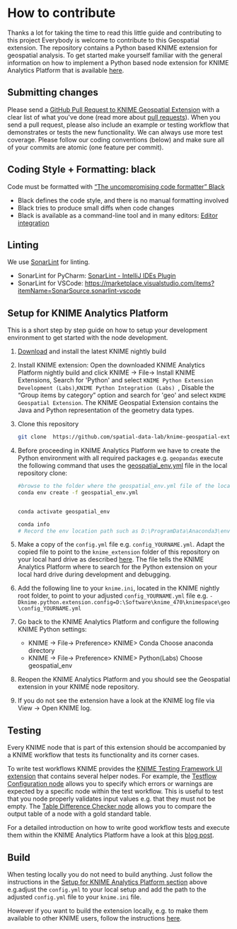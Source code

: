 # How to contribute
Thanks a lot for taking the time to read this little guide and contributing to this project
Everybody is welcome to contribute to this Geospatial extension. The repository contains a Python based KNIME extension for geospatial analysis. To get started make yourself familiar with the general information on how to implement a Python based node extension for KNIME Analytics Platform that is available [here](https://docs.knime.com/latest/pure_python_node_extensions_guide/index.html#introduction).

## Submitting changes

Please send a [GitHub Pull Request to KNIME Geospatial Extension](https://github.com/spatial-data-lab/knime-python-spatial-statistic-nodes/pull/new/master) with a clear list of what you've done (read more about [pull requests](http://help.github.com/pull-requests/)). When you send a pull request, please also include an example or testing workflow that demonstrates or tests the new functionality. We can always use more test coverage. Please follow our coding conventions (below) and make sure all of your commits are atomic (one feature per commit).


## Coding Style + Formatting: black

Code must be formatted with [“The uncompromising code formatter” Black](https://black.readthedocs.io/en/stable/)
* Black defines the code style, and there is no manual formatting involved
* Black tries to produce small diffs when code changes
* Black is available as a command-line tool and in many editors: [Editor integration](https://black.readthedocs.io/en/stable/integrations/editors.html)

## Linting

We use [SonarLint](https://www.sonarsource.com/python/) for linting.
* SonarLint for PyCharm: [SonarLint - IntelliJ IDEs Plugin](https://plugins.jetbrains.com/plugin/7973-sonarlint)
* SonarLint for VSCode: https://marketplace.visualstudio.com/items?itemName=SonarSource.sonarlint-vscode


## Setup for KNIME Analytics Platform

This is a short step by step guide on how to setup your development environment to get started with the node development.

1. [Download](https://www.knime.com/nightly-build-downloads) and install the latest KNIME nightly build

2.  Install KNIME extension: Open the downloaded KNIME Analytics Platform nightly build and click KNIME -> File-> Install KNIME Extensions, Search for 'Python' and select `KNIME Python Extension Development (Labs)`,`KNIME Python Integration (Labs) `, Disable the “Group items by category” option and search for 'geo' and select  `KNIME Geospatial Extension`. The KNIME Geospatial Extension contains the Java and Python representation of the geometry data types.

3. Clone this repository
   ```bash
   git clone  https://github.com/spatial-data-lab/knime-geospatial-extension.git

   ```

4. Before proceeding in KNIME Analytics Platform we have to create the Python environment with all required packages e.g. `geopandas` execute the following command that uses the [geospatial_env.yml](https://github.com/spatial-data-lab/knime-geospatial-extension/blob/main/knime_extension/geospatial_env.yml) file in the local repository clone: 
   ```bash
   #browse to the folder where the geospatial_env.yml file of the local repository clone is located and then execute
   conda env create -f geospatial_env.yml 
   
   
   conda activate geospatial_env
   
   conda info
   # Record the env location path such as D:\ProgramData\Anaconda3\envs\geospatial_env 
   ```

5. Make a copy of the `config.yml` file e.g. `config_YOURNAME.yml`. Adapt the copied file to point to the `knime_extension` folder of this repository on your local hard drive as described [here](https://docs.knime.com/latest/pure_python_node_extensions_guide/index.html#tutorial-writing-first-py-node). The file tells the KNIME Analytics Platform where to search for the Python extension on your local hard drive during development and debugging.

6. Add the following line to your `knime.ini`, located in the KNIME nightly root folder, to point to your adjusted `config_YOURNAME.yml` file e.g. `-Dknime.python.extension.config=D:\Software\knime_470\knimespace\geo\config_YOURNAME.yml`

7. Go back to the KNIME Analytics Platform and configure the following KNIME Python settings:
   * KNIME -> File-> Preference> KNIME> Conda  Choose anaconda directory
   * KNIME -> File-> Preference> KNIME> Python(Labs) Choose geospatial_env

8.  Reopen the KNIME Analytics Platform and you should see the Geospatial extension in your KNIME node repository.

9. If you do not see the extension have a look at the KNIME log file via View -> Open KNIME log.


## Testing
Every KNIME node that is part of this extension should be accompanied by a KNIME workflow that tests its functionality and its corner cases. 

To write test workflows KNIME provides the [KNIME Testing Framework UI extension](https://kni.me/e/ufBEiCcvH9QIFePn) that contains several helper nodes. For example, the [Testflow Configuration node](https://kni.me/n/SrlKL_mJ63P7BVXh) allows you to specify which errors or warnings are expected by a specific node within the test workflow. This is useful to test that you node properly validates input values e.g. that they must not be empty. The [Table Difference Checker node](https://kni.me/n/dWyH_vs7JoIWPRsJ) allows you to compare the output table of a node with a gold standard table.

For a detailed introduction on how to write good workflow tests and execute them within the KNIME Analytics Platform have a look at this [blog post](https://medium.com/low-code-for-advanced-data-science/testflows-in-knime-analytics-platform-539bd6509980).


## Build
When testing locally you do not need to build anything. Just follow the instructions in the [Setup for KNIME Analytics Platform section](https://github.com/spatial-data-lab/knime-geospatial-extension/blob/main/CONTRIBUTING.md#setup-for-knime-analytics-platform) above e.g.adjust the `config.yml` to your local setup and add the path to the adjusted `config.yml` file to your `knime.ini` file.

However if you want to build the extension locally, e.g. to make them available to other KNIME users, follow the instructions [here](https://docs.knime.com/latest/pure_python_node_extensions_guide/index.html#extension-bundling).